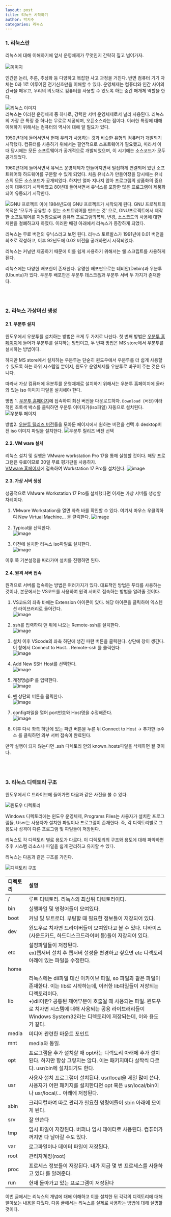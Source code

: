 ```yaml
---
layout: post
title: 리눅스 시작하기
author: 박지수
categories: 리눅스
---
```


### 1. 리눅스란
리눅스에 대해 이해하기에 앞서 운영체제가 무엇인지 간략히 짚고 넘어가자.  
<br/>
![이미지](https://jisoo449.github.io/assets/images/post/스크린샷-2023-11-29-213353.png)  

인간은 논리, 추론, 추상화 등 다양하고 복잡한 사고 과정을 거친다. 반면 컴퓨터 기기 자체는 0과 1로 이루어진 전기신호만을 이해할 수 있다. 운영체제는 컴퓨터와 인간 사이의 간극을 메우고, 우리의 의도대로 컴퓨터를 사용할 수 있도록 하는 중간 매개체 역할을 한다. 


![리눅스 이미지](https://jisoo449.github.io/assets/images/post/FreeVector-Linux-Pinguin.jpg)  
리눅스는 이러한 운영체제 중 하나로, 강력한 서버 운영체제로서 널리 사용된다. 
리눅스의 가장 큰 특징 중 하나는 무료로 제공되며, 오픈소스라는 점이다. 이러한 특징에 대해 이해하기 위해서는 컴퓨터의 역사에 대해 알 필요가 있다.  

1950년대에 들어서면서 현재 우리가 사용하는 것과 비슷한 유형의 컴퓨터가 개발되기 시작했다. 컴퓨터를 사용하기 위해서는 필연적으로 소프트웨어가 필요했고, 따라서 이 때 당시에는 모든 소프트웨어가 공개적으로 개발되었으며, 이 시기에는 소스코드가 모두 공개되었다.  

1960년대에 들어서면서 유닉스 운영체제가 만들어지면서 밀접하게 연결되어 있던 소프트웨어와 하드웨어를 구분할 수 있게 되었다. 처음 유닉스가 만들어졌을 당시에는 유닉스의 모든 소스코드가 공개되었다. 하지만 얼마 지나지 않아 프로그램의 상품화의 중요성이 대두되기 시작하였고 80년대 들어서면서 유닉스를 포함한 많은 프로그램이 제품화되어 유통되기 시작한다. 

![GNU 프로젝트](https://jisoo449.github.io/assets/images/post/heckert_gnu.transp.small.png)
이에 1984년도에 GNU 프로젝트가 시작되게 된다. GNU 프로젝트의 목적은 '모두가 공유할 수 있는 소프트웨어를 만드는 것' 으로, GNU프로젝트에서 제작한 소프트웨어를 지원함으로써 컴퓨터 프로그램의복제, 변경, 소스코드의 사용에 대한 제한을 철폐하고자 하였다. 이러한 배경 아래에서 리눅스가 등장하게 되었다.

리눅스는 무료 버전의 유닉스라고 보면 된다. 리누스 토르발스가 1991년에 0.01 버전을 최초로 작성하고, 이후 92년도에 0.02 버전을 공개하면서 시작되었다.  

리눅스는 커널만 제공하기 때문에 이를 쉽게 사용하기 위해서는 쉘 스크립트를 사용하게 된다.  

리눅스에는 다양한 배포한이 존재한다. 유명한 배포판으로는 데비안(Debin)과 우분투(Ubuntu)가 있다. 우분투 배포판은 우분투 데스크톱과 우분투 서버 두 가지가 존재한다.

<br/><br/>

### 2. 리눅스 가상머신 생성
#### 2.1. 우분투 설치
윈도우에서 우분투를 설치하는 방법은 크게 두 가지로 나뉜다. 첫 번째 방법은 [우분투 홈페이지](#https://ubuntu.com/download)에 들어가 우분투를 설치하는 방법이고, 두 번째 방법은 MS store에서 우분투를 설치하는 방법이다.  

하지만 MS store에서 설치하는 우분투는 단순히 윈도우에서 우분투를 더 쉽게 사용할 수 있도록 하는 하위 시스템일 뿐이지, 윈도우 운영체제를 우분투로 바꾸어 주는 것은 아니다.  

따라서 가상 컴퓨터에 우분투를 운영체제로 설치하기 위해서는 우분투 홈페이지에 올라와 있는 iso 이미지 파일을 설치해야 한다.

방법 1. [우분투 홈페이지](https://ubuntu.com/download)에 접속하여 최신 버전을 다운로드하자. `Download {버전}`이라 적힌 초록색 박스를 클릭하면 우분투 이미지가(iso파일) 자동으로 설치된다.
![우분투 페이지](https://jisoo449.github.io/assets/images/post/280888668-4535a23f-d8f6-4d67-b6f3-1762149188d3.png)

방법2. [우분투 릴리즈 버전](https://releases.ubuntu.com/23.10/)들을 모아둔 페이지에서 원하는 버전을 선택 후 desktop버전 iso 이미지 파일을 설치한다.
![우분투 릴리즈 버전 선택](https://jisoo449.github.io/assets/images/post/280888925-bf79ec43-7880-4bc1-920e-07c8993ce7ee.png)


#### 2.2.  VM ware 설치
리눅스 설치 및 실행은 VMware workstation Pro 17을 통해 실행할 것이다. 해당 프로그램은 유료이므로 30일 무료 평가판을 사용하자.   
[VMware 홈페이지](https://www.vmware.com/content/vmware/vmware-published-sites/us/products/workstation-pro/workstation-pro-evaluation.html.html.html)에 접속하여 Workstation 17 Pro를 설치한다. 
![image](https://github.com/jisoo449/TIL/assets/48276691/f84697ee-3700-4418-9a53-c0f912738c4a)


#### 2.3. 가상 서버 생성
성공적으로 VMware Workstation 17 Pro를 설치했다면 이제는 가상 서버를 생성할 차례이다. 
1. VMware Workstation을 열면 좌측 바를 확인할 수 있다. 여기서 마우스 우클릭하여 New Virtual Machine... 을 클릭한다. 
![image](https://github.com/jisoo449/TIL/assets/48276691/11d0d738-5e4a-46da-8582-8fdf69a5bcdd)  

2. Typical을 선택한다.  
![image](https://github.com/jisoo449/TIL/assets/48276691/44ebe742-a4fc-49d1-9e26-9b09238d358a)  

3. 이전에 설치한 리눅스 iso파일로 설치한다.  
![image](https://github.com/jisoo449/TIL/assets/48276691/81ccf910-23fe-49d7-94e6-40f2f5249688)  

이후 쭉 기본설정을 따라가며 설치를 진행하면 된다.

#### 2.4. 원격 서버 접속
원격으로 서버를 접속하는 방법은 여러가지가 있다. 대표적인 방법은 푸티를 사용하는 것이나, 본문에서는 VS코드를 사용하여 원격 서버로 접속하는 방법을 알려줄 것이다. 

1. VS코드의 좌측 바에는 Extension 아이콘이 있다. 해당 아이콘을 클릭하여 익스텐션 라이브러리로 들어간다.  
![image](https://github.com/jisoo449/TIL/assets/48276691/a7ca479e-ffdc-4aed-9146-11497bce6fb2)  

2. ssh를 입력하여 맨 위에 나오는 Remote-ssh를 설치한다.  
![image](https://github.com/jisoo449/TIL/assets/48276691/89a76faf-a494-4ab2-b199-07031a1ee855)  

3. 설치 이후 VScode의 좌측 하단에 생긴 파란 버튼을 클릭한다. 상단에 창이 생긴다. 이 창에서 Connect to Host... Remote-ssh 를 클릭한다.  
![image](https://github.com/jisoo449/TIL/assets/48276691/4921d43f-1c6b-4fcd-834d-6ea0478067f0)  

4. Add New SSH Host를 선택한다.  
![image](https://github.com/jisoo449/TIL/assets/48276691/1ef7d0d4-2113-418a-8c17-c7bb5d6b08ff)  

5. 계정명@IP 를 입력한다.  
![image](https://github.com/jisoo449/TIL/assets/48276691/e9d0d368-4554-4e9e-9917-f6a8c89a9735)  

6. 맨 상단의 버튼을 클릭한다.  
![image](https://github.com/jisoo449/TIL/assets/48276691/8e3cc008-9454-403f-8b81-f45cddec5302)  

7. config파일을 열어 port번호와 Host명을 수정해준다.    
![image](https://github.com/jisoo449/TIL/assets/48276691/175e9dd9-8863-4841-a747-4321024ba2f3)

8. 이후 다시 좌측 하단에 있는 파란 버튼을 누른 뒤 Connect to Host -> 추가한 ip주소 를 클릭하면 외부 서버 접속이 완료된다.

만약 실행이 되지 않는다면 .ssh 디렉토리 안의 known_hosts파일을 삭제하면 될 것이다. 

<br/><br/>

### 3. 리눅스 디렉토리 구조

윈도우에서 C 드라이브에 들어가면 다음과 같은 사진을 볼 수 있다.  

![윈도우 디렉토리](https://jisoo449.github.io/assets/images/post/window-directory.png)  

Windows 디렉토리에는 윈도우 운영체제, Programs Files는 사용자가 설치한 프로그램들, User는 사용자가 설치한 파일이나 프로그램이 존재한다. 즉, 각 디렉토리별로 그 용도나 성격이 다른 프로그램 및 파일들이 저장된다.

리눅스도 각 디렉토리 별로 용도가 다르다. 이 디렉토리의 구조와 용도에 대해 파악하면 추후 시스템 리소스나 파일을 쉽게 관리하고 유지할 수 있다. 

리눅스는 다음과 같은 구조를 가진다. 

![디렉토리 구조](https://jisoo449.github.io/assets/images/post/linux-directory.png)

|디렉토리|설명|
|:----------|:---------------------|
|/|루트 디렉토리. 리눅스의 최상위 디렉토리이다.|
|bin|실행파일 및 명령어들이 모여있다.|
|boot|커널 및 부트로더. 부팅할 때 필요한 정보들이 저장되어 있다.|
|dev|윈도우로 치자면 드라이버들이 모여있다고 볼 수 있다. 디바이스(사운드카드, 하드디스크드라이버 등)들이 저장되어 있다.|
|etc|설정파일들이 저장된다. <br/> ex)웹서버 설치 후 웹서버 설정을 변경하고 싶으면 etc 디렉토리 아래에 있는 파일을 수정한다.|
|home| | 
|lib|리눅스에는 dll파일 대신 아카이브 파일, so 파일과 같은 파일이 존재한다. 이는 lib로 시작하는데, 이러한 lib파일들이 저장되는 디렉토리이다. <br/> +)dll이란? 공통된 제어부분이 호출될 때 사용되는 파일. 윈도우로 치자면 시스템에 대해 사용되는 공용 라이브러리들이 Windows System32라는 디렉토리에 저장되는데, 이와 용도가 같다.|
|media|미디어 관련한 마운트 포인트|
|mnt|media와 동일.|
|opt|프로그램을 추가 설치할 때 opt라는 디렉토리 아래에 추가 설치된다. 하지만 항상 그렇지는 않다. 이는 패키지마다 살짝씩 다르다. usr/bin에 설치되기도 한다.|
|usr|사용자 설치 프로그램이 설치된다. usr/local을 제일 많이 쓴다. 사용자가 어떤 패키지를 설치한다면 opt 혹은 usr/local/bin이나 usr/local/… 아래에 저장된다.|
|sbin|크리티컬하여 따로 관리가 필요한 명령어들이 sbin 아래에 모이게 된다.|
|srv|잘 안쓴다|
|tmp|임시 파일이 저장된다. 버퍼나 임시 데이터로 사용된다. 컴퓨터가 꺼지면 다 날아갈 수도 있다.|
|var|로그파일이나 데이터 파일이 저장된다.|
|root|관리자계정(root)|
|proc|프로세스 정보들이 저장된다. 내가 지금 몇 번 프로세스를 사용하고 있다 를 알려준다.|
|run|현재 돌아가고 있는 프로그램이 저장된다|



이번 글에서는 리눅스의 개념에 대해 이해하고 이를 설치한 뒤 각각의 디렉토리에 대해 알아보는 내용을 다뤘다. 다음 글에서는 리눅스를 실제로 사용하는 방법에 대해 설명할 것이다. 
